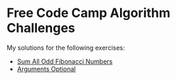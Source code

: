 # Free Code Camp Algorithm Challenges

My solutions for the following exercises:

- [Sum All Odd Fibonacci Numbers](https://learn.freecodecamp.org/javascript-algorithms-and-data-structures/intermediate-algorithm-scripting/sum-all-odd-fibonacci-numbers)
- [Arguments Optional](https://learn.freecodecamp.org/javascript-algorithms-and-data-structures/intermediate-algorithm-scripting/arguments-optional)
